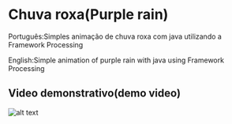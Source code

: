 # Chuva roxa(Purple rain) 
Português:Simples animação de chuva roxa com java utilizando  a Framework Processing

English:Simple animation of purple rain with java using Framework Processing

## Video demonstrativo(demo video)

![alt text](https://github.com/jhony2488/Online-Store-With-PagSeguro/blob/master/video/descktop.gif "Video demonstrativo")

